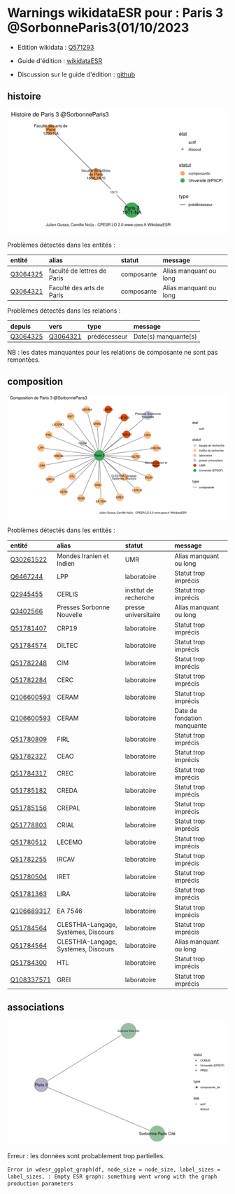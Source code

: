 Warnings wikidataESR pour : Paris 3 @SorbonneParis3(01/10/2023
================

- Edition wikidata : [Q571293](https://www.wikidata.org/wiki/Q571293)
- Guide d'édition : [wikidataESR](https://github.com/cpesr/wikidataESR/)

- Discussion sur le guide d'édition : [github](https://github.com/cpesr/wikidataESR/issues)



## histoire 

![Graphique non généré](Q571293-histoire.png) 

Problèmes détectés dans les entités :

|entité                                             |alias                       |statut     |message                |
|:--------------------------------------------------|:---------------------------|:----------|:----------------------|
|[Q3064325](https://www.wikidata.org/wiki/Q3064325) |faculté de lettres de Paris |composante |Alias manquant ou long |
|[Q3064321](https://www.wikidata.org/wiki/Q3064321) |Faculté des arts de Paris   |composante |Alias manquant ou long |

Problèmes détectés dans les relations :

|depuis                                             |vers                                               |type         |message              |
|:--------------------------------------------------|:--------------------------------------------------|:------------|:--------------------|
|[Q3064325](https://www.wikidata.org/wiki/Q3064325) |[Q3064321](https://www.wikidata.org/wiki/Q3064321) |prédécesseur |Date(s) manquante(s) |

NB : les dates manquantes pour les relations de composante ne sont pas remontées. 



## composition 

![Graphique non généré](Q571293-composition.png) 

Problèmes détectés dans les entités :

|entité                                                 |alias                                |statut                |message                     |
|:------------------------------------------------------|:------------------------------------|:---------------------|:---------------------------|
|[Q30261522](https://www.wikidata.org/wiki/Q30261522)   |Mondes Iranien et Indien             |UMR                   |Alias manquant ou long      |
|[Q6467244](https://www.wikidata.org/wiki/Q6467244)     |LPP                                  |laboratoire           |Statut trop imprécis        |
|[Q2945455](https://www.wikidata.org/wiki/Q2945455)     |CERLIS                               |institut de recherche |Statut trop imprécis        |
|[Q3402566](https://www.wikidata.org/wiki/Q3402566)     |Presses Sorbonne Nouvelle            |presse universitaire  |Alias manquant ou long      |
|[Q51781407](https://www.wikidata.org/wiki/Q51781407)   |CRP19                                |laboratoire           |Statut trop imprécis        |
|[Q51784574](https://www.wikidata.org/wiki/Q51784574)   |DILTEC                               |laboratoire           |Statut trop imprécis        |
|[Q51782248](https://www.wikidata.org/wiki/Q51782248)   |CIM                                  |laboratoire           |Statut trop imprécis        |
|[Q51782284](https://www.wikidata.org/wiki/Q51782284)   |CERC                                 |laboratoire           |Statut trop imprécis        |
|[Q106600593](https://www.wikidata.org/wiki/Q106600593) |CERAM                                |laboratoire           |Statut trop imprécis        |
|[Q106600593](https://www.wikidata.org/wiki/Q106600593) |CERAM                                |laboratoire           |Date de fondation manquante |
|[Q51780809](https://www.wikidata.org/wiki/Q51780809)   |FIRL                                 |laboratoire           |Statut trop imprécis        |
|[Q51782327](https://www.wikidata.org/wiki/Q51782327)   |CEAO                                 |laboratoire           |Statut trop imprécis        |
|[Q51784317](https://www.wikidata.org/wiki/Q51784317)   |CREC                                 |laboratoire           |Statut trop imprécis        |
|[Q51785182](https://www.wikidata.org/wiki/Q51785182)   |CREDA                                |laboratoire           |Statut trop imprécis        |
|[Q51785156](https://www.wikidata.org/wiki/Q51785156)   |CREPAL                               |laboratoire           |Statut trop imprécis        |
|[Q51778803](https://www.wikidata.org/wiki/Q51778803)   |CRIAL                                |laboratoire           |Statut trop imprécis        |
|[Q51780512](https://www.wikidata.org/wiki/Q51780512)   |LECEMO                               |laboratoire           |Statut trop imprécis        |
|[Q51782255](https://www.wikidata.org/wiki/Q51782255)   |IRCAV                                |laboratoire           |Statut trop imprécis        |
|[Q51780504](https://www.wikidata.org/wiki/Q51780504)   |IRET                                 |laboratoire           |Statut trop imprécis        |
|[Q51781363](https://www.wikidata.org/wiki/Q51781363)   |LIRA                                 |laboratoire           |Statut trop imprécis        |
|[Q106689317](https://www.wikidata.org/wiki/Q106689317) |EA 7546                              |laboratoire           |Statut trop imprécis        |
|[Q51784564](https://www.wikidata.org/wiki/Q51784564)   |CLESTHIA-Langage, Systèmes, Discours |laboratoire           |Statut trop imprécis        |
|[Q51784564](https://www.wikidata.org/wiki/Q51784564)   |CLESTHIA-Langage, Systèmes, Discours |laboratoire           |Alias manquant ou long      |
|[Q51784300](https://www.wikidata.org/wiki/Q51784300)   |HTL                                  |laboratoire           |Statut trop imprécis        |
|[Q108337571](https://www.wikidata.org/wiki/Q108337571) |GREI                                 |laboratoire           |Statut trop imprécis        |

 



## associations 

![Graphique non généré](Q571293-associations.png) 

 


Erreur : les données sont probablement trop partielles.
```
Error in wdesr_ggplot_graph(df, node_size = node_size, label_sizes = label_sizes, : Empty ESR graph: something went wrong with the graph production parameters

``` 

